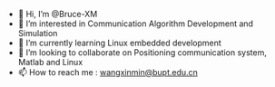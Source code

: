 - 👋 Hi, I’m @Bruce-XM
- 👀 I’m interested in Communication Algorithm Development and Simulation
- 🌱 I’m currently learning Linux embedded development
- 💞️ I’m looking to collaborate on Positioning communication system, Matlab and Linux
- 📫 How to reach me : wangxinmin@bupt.edu.cn

<!---
Bruce-XM/Bruce-XM is a ✨ special ✨ repository because its `README.md` (this file) appears on your GitHub profile.
You can click the Preview link to take a look at your changes.
--->
